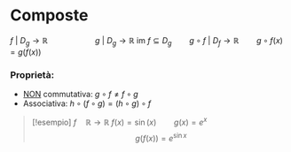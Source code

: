 # Composte
$f\ |\ D_g \rightarrow \mathbb R\mspace{100mu} g\ |\ D_g \rightarrow \mathbb R$
im $f  \subseteq D_g\qquad g \circ f\ |\ D_f \rightarrow \mathbb R\qquad g \circ f(x) = g(f(x))$

### Proprietà:
- <u>NON</u> commutativa: $g \circ f \neq f \circ g$
- Associativa: $h\circ(f\circ g) = (h \circ g) \circ f$

>[!esempio]
$f\quad \mathbb R \rightarrow \mathbb R$
$f(x) = \sin(x)\qquad g(x)=e^x$
$$g(f(x)) = e^{\sin x}$$